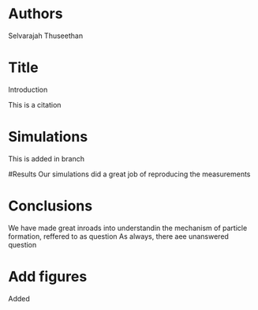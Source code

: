 # Authors
Selvarajah Thuseethan

# Title
Introduction

This is a citation

# Simulations
This is added in branch


#Results
Our simulations did a great job of reproducing the measurements 

# Conclusions
We have made great inroads into understandin the mechanism of particle formation, reffered to as question
As always, there aee unanswered question

# Add figures
Added


